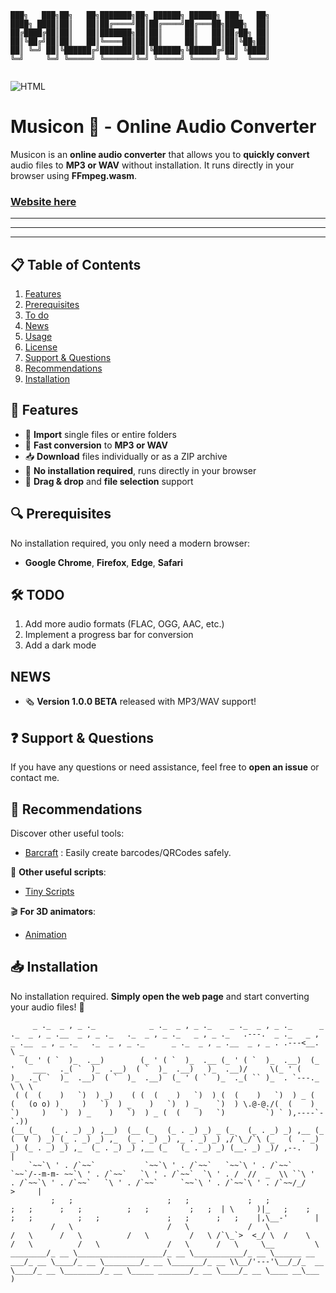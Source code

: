 
```
███╗   ███╗██╗   ██╗███████╗██╗ ██████╗ ██████╗ ███╗   ██╗
████╗ ████║██║   ██║██╔════╝██║██╔════╝██╔═══██╗████╗  ██║
██╔████╔██║██║   ██║███████╗██║██║     ██║   ██║██╔██╗ ██║
██║╚██╔╝██║██║   ██║╚════██║██║██║     ██║   ██║██║╚██╗██║
██║ ╚═╝ ██║╚██████╔╝███████║██║╚██████╗╚██████╔╝██║ ╚████║
╚═╝     ╚═╝ ╚═════╝ ╚══════╝╚═╝ ╚═════╝ ╚═════╝ ╚═╝  ╚═══╝
                                                          
```

![HTML](https://img.shields.io/badge/HTML-orange)

# Musicon 🎵 - Online Audio Converter  

Musicon is an **online audio converter** that allows you to **quickly convert** audio files to **MP3 or WAV** without installation. It runs directly in your browser using **FFmpeg.wasm**.  

### [ Website here ](https://secret-guest.github.io/musicon/)

---
---
---

## 📋 Table of Contents

1. [Features](#-features)
2. [Prerequisites](#-prerequisites)
3. [To do](#-todo)
4. [News](#news)
5. [Usage](#-usage)
6. [License](#-license)
7. [Support & Questions](#-support--questions)
8. [Recommendations](#-recommendations)
9. [Installation](#-installation)
   
## 🌟 Features

- 🎵 **Import** single files or entire folders  
- 🔄 **Fast conversion** to **MP3 or WAV**  
- 📥 **Download** files individually or as a ZIP archive  
- 🚀 **No installation required**, runs directly in your browser  
- 📂 **Drag & drop** and **file selection** support  

## 🔍 Prerequisites

No installation required, you only need a modern browser:  
- **Google Chrome**, **Firefox**, **Edge**, **Safari**  

## 🛠️ TODO

1. Add more audio formats (FLAC, OGG, AAC, etc.)  
2. Implement a progress bar for conversion  
3. Add a dark mode  

## NEWS

- 🗞️ **Version 1.0.0 BETA** released with MP3/WAV support!  

## ❓ Support & Questions  

If you have any questions or need assistance, feel free to **open an issue** or contact me.  

## 💎 Recommendations  

Discover other useful tools:  

- [Barcraft](https://github.com/SECRET-GUEST/barcraft) : Easily create barcodes/QRCodes safely.  

📜 **Other useful scripts**:  
- [Tiny Scripts](https://github.com/SECRET-GUEST/tiny-scripts)  

🎬 **For 3D animators**:  
- [Animation](https://github.com/SECRET-GUEST/animation)  

## 📥 Installation  

No installation required. **Simply open the web page** and start converting your audio files! 🚀


```
     _ ._  _ , _ ._            _ ._  _ , _ ._    _ ._  _ , _ ._      _ ._  _ , _ .__  _ , _ ._   ._  _ , _ ._   _ , _ ._   .---.  _ ._   _ , _ .__  _ , _ ._   ._  _ , _ ._      _ ._  _ , _ .__  _ , _ . .---<__. \ _
   (_ ' ( `  )_  .__)        (_ ' ( `  )_  .__ (_ ' ( `  )_  .__)  (_ '    ___   ._( `  )_  .__)  ( `  )_  .__)   )_  .__)/     \(_ ' (    )_  ._( `  )_  .__)  ( `  )_  .__)  (_ ' ( `  )_  ._( `` )_  . `---._  \ \ \
 ( (  (    )   `)  ) _)    ( (  (    )   `)  ) (  (    )   `)  ) _ (  (   (o o) )     )   `)  ) _    )   `)  ) _    `)  ) \.@-@./(  (    )   `)     )   `)  ) _    )   `)  ) _ (  (    )   `)         `) ` ),----`- `.))  
(__ (_   (_ . _) _) ,__)  (__ (_   (_ . _) _) _ (_   (_ . _) _) ,__ (_   (  V  ) _) (_ . _) _) ,_  (_ . _) _) ,_ . _) _) ,/`\_/`\ (_   (  . _) _) (_ . _) _) ,_  (_ . _) _) ,__ (_   (_ . _) _) (__. _) _)/ ,--.   )  |
    `~~`\ ' . /`~~`           `~~`\ ' . /`~~`   `~~`\ ' . /`~~`     `~~`/--m-m- ~~`\ ' . /`~~`   `\ ' . /`~~`  `\ ' . /  //  _  \\ ``\ '  . /`~~`\ ' . /`~~`   `\ ' . /`~~`     `~~`\ ' . /`~~`\ ' . /`~~/_/    >     |
         ;   ;                     ;   ;             ;   ;               ;   ;      ;   ;          ;   ;         ;   ;  | \     )|_   ;    ;      ;   ;          ;   ;               ;   ;      ;   ;    |,\__-'      |
         /   \                     /   \             /   \               /   \      /   \          /   \         /   \ /`\_`>  <_/ \  /    \      /   \          /   \               /   \      /   \     \__         \
________/_ __ \___________________/_ __ \___________/_ __ \______ __ ___/_ __ \____/_ __ \________/_ __ \_______/_ __ \\__/'---'\__/_/_  __ \____/_ __ \________/_ __ \_____ _______/_ __ \____/_ __ \____ __\___      )
```

